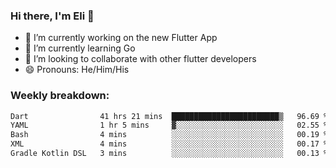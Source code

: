 ### Hi there, I'm Eli 👋
- 🔭 I’m currently working on the new Flutter App
- 🌱 I’m currently learning Go
- 🦄 I’m looking to collaborate with other flutter developers
- 😄 Pronouns: He/Him/His

### Weekly breakdown:
<!--START_SECTION:waka-->

```txt
Dart                41 hrs 21 mins  ████████████████████████▒   96.69 %
YAML                1 hr 5 mins     ▓░░░░░░░░░░░░░░░░░░░░░░░░   02.55 %
Bash                4 mins          ░░░░░░░░░░░░░░░░░░░░░░░░░   00.19 %
XML                 4 mins          ░░░░░░░░░░░░░░░░░░░░░░░░░   00.17 %
Gradle Kotlin DSL   3 mins          ░░░░░░░░░░░░░░░░░░░░░░░░░   00.13 %
```

<!--END_SECTION:waka-->
